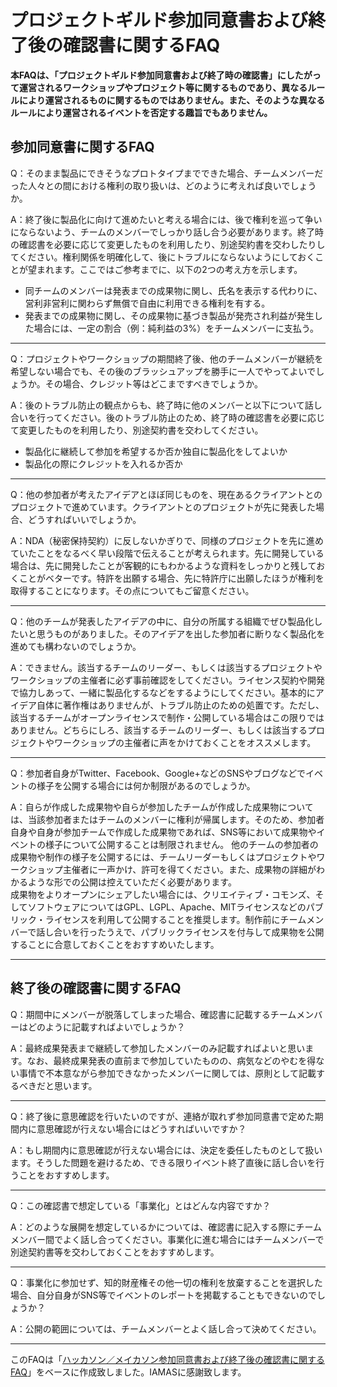 # プロジェクトギルド参加同意書および終了後の確認書に関するFAQ

**本FAQは、「プロジェクトギルド参加同意書および終了時の確認書」にしたがって運営されるワークショップやプロジェクト等に関するものであり、異なるルールにより運営されるものに関するものではありません。また、そのような異なるルールにより運営されるイベントを否定する趣旨でもありません。**

## 参加同意書に関するFAQ

Q：そのまま製品にできそうなプロトタイプまでできた場合、チームメンバーだった人々との間における権利の取り扱いは、どのように考えれば良いでしょうか。

A：終了後に製品化に向けて進めたいと考える場合には、後で権利を巡って争いにならないよう、チームのメンバーでしっかり話し合う必要があります。終了時の確認書を必要に応じて変更したものを利用したり、別途契約書を交わしたりしてください。権利関係を明確化して、後にトラブルにならないようにしておくことが望まれます。ここではご参考までに、以下の2つの考え方を示します。

* 同チームのメンバーは発表までの成果物に関し、氏名を表示する代わりに、営利非営利に関わらず無償で自由に利用できる権利を有する。
* 発表までの成果物に関し、その成果物に基づき製品が発売され利益が発生した場合には、一定の割合（例：純利益の3%）をチームメンバーに支払う。


---

Q：プロジェクトやワークショップの期間終了後、他のチームメンバーが継続を希望しない場合でも、その後のブラッシュアップを勝手に一人でやってよいでしょうか。その場合、クレジット等はどこまですべきでしょうか。

A：後のトラブル防止の観点からも、終了時に他のメンバーと以下について話し合いを行ってください。後のトラブル防止のため、終了時の確認書を必要に応じて変更したものを利用したり、別途契約書を交わしてください。

* 製品化に継続して参加を希望するか否か独自に製品化をしてよいか
* 製品化の際にクレジットを入れるか否か

---

Q：他の参加者が考えたアイデアとほぼ同じものを、現在あるクライアントとのプロジェクトで進めています。クライアントとのプロジェクトが先に発表した場合、どうすればいいでしょうか。

A：NDA（秘密保持契約）に反しないかぎりで、同様のプロジェクトを先に進めていたことをなるべく早い段階で伝えることが考えられます。先に開発している場合は、先に開発したことが客観的にもわかるような資料をしっかりと残しておくことがベターです。特許を出願する場合、先に特許庁に出願したほうが権利を取得することになります。その点についてもご留意ください。

---

Q：他のチームが発表したアイデアの中に、自分の所属する組織でぜひ製品化したいと思うものがありました。そのアイデアを出した参加者に断りなく製品化を進めても構わないのでしょうか。

A：できません。該当するチームのリーダー、もしくは該当するプロジェクトやワークショップの主催者に必ず事前確認をしてください。ライセンス契約や開発で協力しあって、一緒に製品化するなどをするようにしてください。基本的にアイデア自体に著作権はありませんが、トラブル防止のための処置です。ただし、該当するチームがオープンライセンスで制作・公開している場合はこの限りではありません。どちらにしろ、該当するチームのリーダー、もしくは該当するプロジェクトやワークショップの主催者に声をかけておくことをオススメします。

---

Q：参加者自身がTwitter、Facebook、Google+などのSNSやブログなどでイベントの様子を公開する場合には何か制限があるのでしょうか。

A：自らが作成した成果物や自らが参加したチームが作成した成果物については、当該参加者またはチームのメンバーに権利が帰属します。そのため、参加者自身や自身が参加チームで作成した成果物であれば、SNS等において成果物やイベントの様子について公開することは制限されません。
他のチームの参加者の成果物や制作の様子を公開するには、チームリーダーもしくはプロジェクトやワークショップ主催者に一声かけ、許可を得てください。また、成果物の詳細がわかるような形での公開は控えていただく必要があります。<br>
成果物をよりオープンにシェアしたい場合には、クリエイティブ・コモンズ、そしてソフトウェアについてはGPL、LGPL、Apache、MITライセンスなどのパブリック・ライセンスを利用して公開することを推奨します。制作前にチームメンバーで話し合いを行ったうえで、パブリックライセンスを付与して成果物を公開することに合意しておくことをおすすめいたします。

---



## 終了後の確認書に関するFAQ

Q：期間中にメンバーが脱落してしまった場合、確認書に記載するチームメンバーはどのように記載すればよいでしょうか？

A：最終成果発表まで継続して参加したメンバーのみ記載すればよいと思います。なお、最終成果発表の直前まで参加していたものの、病気などのやむを得ない事情で不本意ながら参加できなかったメンバーに関しては、原則として記載するべきだと思います。

---

Q：終了後に意思確認を行いたいのですが、連絡が取れず参加同意書で定めた期間内に意思確認が行えない場合にはどうすればいいですか？

A：もし期間内に意思確認が行えない場合には、決定を委任したものとして扱います。そうした問題を避けるため、できる限りイベント終了直後に話し合いを行うことをおすすめします。

---

Q：この確認書で想定している「事業化」とはどんな内容ですか？

A：どのような展開を想定しているかについては、確認書に記入する際にチームメンバー間でよく話し合ってください。事業化に進む場合にはチームメンバーで別途契約書等を交わしておくことをおすすめします。

---

Q：事業化に参加せず、知的財産権その他一切の権利を放棄することを選択した場合、自分自身がSNS等でイベントのレポートを掲載することもできないのでしょうか？

A：公開の範囲については、チームメンバーとよく話し合って決めてください。

----

このFAQは「[ハッカソン／メイカソン参加同意書および終了後の確認書に関するFAQ](https://github.com/IAMAS/makeathon_agreement/blob/master/FAQ.md)」をベースに作成致しました。IAMASに感謝致します。

